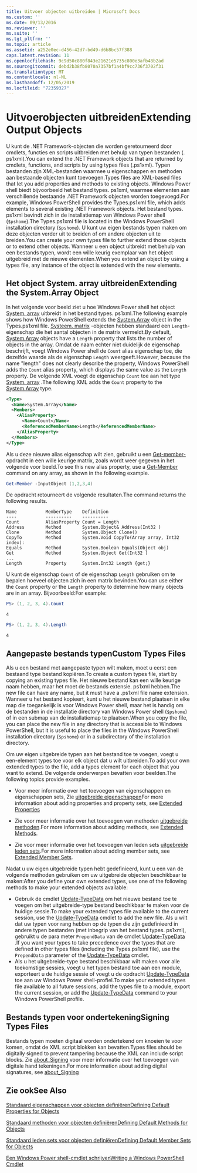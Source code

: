 ```yaml
---
title: Uitvoer objecten uitbreiden | Microsoft Docs
ms.custom: ''
ms.date: 09/13/2016
ms.reviewer: ''
ms.suite: ''
ms.tgt_pltfrm: ''
ms.topic: article
ms.assetid: a252e0ec-d456-42d7-bd49-d6b8bc57f388
caps.latest.revision: 11
ms.openlocfilehash: 9c9d50c880f843e21621e5735c800e3afb48b2ad
ms.sourcegitcommit: debd2b38fb8070a7357bf1a4bf9cc736f3702f31
ms.translationtype: MT
ms.contentlocale: nl-NL
ms.lasthandoff: 12/05/2019
ms.locfileid: "72359327"
---
```

# <a name="extending-output-objects"></a><span data-ttu-id="4b5ca-102">Uitvoerobjecten uitbreiden</span><span class="sxs-lookup"><span data-stu-id="4b5ca-102">Extending Output Objects</span></span>

<span data-ttu-id="4b5ca-103">U kunt de .NET Framework-objecten die worden geretourneerd door cmdlets, functies en scripts uitbreiden met behulp van typen bestanden (. ps1xml).</span><span class="sxs-lookup"><span data-stu-id="4b5ca-103">You can extend the .NET Framework objects that are returned by cmdlets, functions, and scripts by using types files (.ps1xml).</span></span> <span data-ttu-id="4b5ca-104">Typen bestanden zijn XML-bestanden waarmee u eigenschappen en methoden aan bestaande objecten kunt toevoegen.</span><span class="sxs-lookup"><span data-stu-id="4b5ca-104">Types files are XML-based files that let you add properties and methods to existing objects.</span></span> <span data-ttu-id="4b5ca-105">Windows Power shell biedt bijvoorbeeld het bestand types. ps1xml, waarmee elementen aan verschillende bestaande .NET Framework objecten worden toegevoegd.</span><span class="sxs-lookup"><span data-stu-id="4b5ca-105">For example, Windows PowerShell provides the Types.ps1xml file, which adds elements to several existing .NET Framework objects.</span></span> <span data-ttu-id="4b5ca-106">Het bestand types. ps1xml bevindt zich in de installatiemap van Windows Power shell (`$pshome`).</span><span class="sxs-lookup"><span data-stu-id="4b5ca-106">The Types.ps1xml file is located in the Windows PowerShell installation directory (`$pshome`).</span></span> <span data-ttu-id="4b5ca-107">U kunt uw eigen bestands typen maken om deze objecten verder uit te breiden of om andere objecten uit te breiden.</span><span class="sxs-lookup"><span data-stu-id="4b5ca-107">You can create your own types file to further extend those objects or to extend other objects.</span></span> <span data-ttu-id="4b5ca-108">Wanneer u een object uitbreidt met behulp van een bestands typen, wordt een wille keurig exemplaar van het object uitgebreid met de nieuwe elementen.</span><span class="sxs-lookup"><span data-stu-id="4b5ca-108">When you extend an object by using a types file, any instance of the object is extended with the new elements.</span></span>

## <a name="extending-the-systemarray-object"></a><span data-ttu-id="4b5ca-109">Het object System. array uitbreiden</span><span class="sxs-lookup"><span data-stu-id="4b5ca-109">Extending the System.Array Object</span></span>

<span data-ttu-id="4b5ca-110">In het volgende voor beeld ziet u hoe Windows Power shell het object [System. array](/dotnet/api/System.Array) uitbreidt in het bestand types. ps1xml.</span><span class="sxs-lookup"><span data-stu-id="4b5ca-110">The following example shows how Windows PowerShell extends the [System.Array](/dotnet/api/System.Array) object in the Types.ps1xml file.</span></span> <span data-ttu-id="4b5ca-111">[Systeem. matrix](/dotnet/api/System.Array) -objecten hebben standaard een `Length`-eigenschap die het aantal objecten in de matrix vermeldt.</span><span class="sxs-lookup"><span data-stu-id="4b5ca-111">By default, [System.Array](/dotnet/api/System.Array) objects have a `Length` property that lists the number of objects in the array.</span></span> <span data-ttu-id="4b5ca-112">Omdat de naam echter niet duidelijk de eigenschap beschrijft, voegt Windows Power shell de `Count` alias eigenschap toe, die dezelfde waarde als de eigenschap `Length` weergeeft.</span><span class="sxs-lookup"><span data-stu-id="4b5ca-112">However, because the name "length" does not clearly describe the property, Windows PowerShell adds the `Count` alias property, which displays the same value as the `Length` property.</span></span> <span data-ttu-id="4b5ca-113">De volgende XML voegt de eigenschap `Count` toe aan het type [System. array](/dotnet/api/System.Array) .</span><span class="sxs-lookup"><span data-stu-id="4b5ca-113">The following XML adds the `Count` property to the [System.Array](/dotnet/api/System.Array) type.</span></span>

```xml
<Type>
  <Name>System.Array</Name>
  <Members>
    <AliasProperty>
      <Name>Count</Name>
      <ReferencedMemberName>Length</ReferencedMemberName>
    </AliasProperty>
  </Members>
</Type>

```

<span data-ttu-id="4b5ca-114">Als u deze nieuwe alias eigenschap wilt zien, gebruikt u een [Get-member-](/powershell/module/Microsoft.PowerShell.Utility/Get-Member) opdracht in een wille keurige matrix, zoals wordt weer gegeven in het volgende voor beeld.</span><span class="sxs-lookup"><span data-stu-id="4b5ca-114">To see this new alias property, use a [Get-Member](/powershell/module/Microsoft.PowerShell.Utility/Get-Member) command on any array, as shown in the following example.</span></span>

```powershell
Get-Member -InputObject (1,2,3,4)
```

<span data-ttu-id="4b5ca-115">De opdracht retourneert de volgende resultaten.</span><span class="sxs-lookup"><span data-stu-id="4b5ca-115">The command returns the following results.</span></span>
```output
Name           MemberType    Definition
----           ----------    ----------
Count          AliasProperty Count = Length
Address        Method        System.Object& Address(Int32 )
Clone          Method        System.Object Clone()
CopyTo         Method        System.Void CopyTo(Array array, Int32 index):
Equals         Method        System.Boolean Equals(Object obj)
Get            Method        System.Object Get(Int32 )
...
Length         Property      System.Int32 Length {get;}
```
<span data-ttu-id="4b5ca-116">U kunt de eigenschap `Count` of de eigenschap `Length` gebruiken om te bepalen hoeveel objecten zich in een matrix bevinden.</span><span class="sxs-lookup"><span data-stu-id="4b5ca-116">You can use either the `Count` property or the `Length` property to determine how many objects are in an array.</span></span> <span data-ttu-id="4b5ca-117">Bijvoorbeeld:</span><span class="sxs-lookup"><span data-stu-id="4b5ca-117">For example:</span></span>

```powershell
PS> (1, 2, 3, 4).Count
```

```output
4
```

```powershell
PS> (1, 2, 3, 4).Length
```

```output
4
```

## <a name="custom-types-files"></a><span data-ttu-id="4b5ca-118">Aangepaste bestands typen</span><span class="sxs-lookup"><span data-stu-id="4b5ca-118">Custom Types Files</span></span>

<span data-ttu-id="4b5ca-119">Als u een bestand met aangepaste typen wilt maken, moet u eerst een bestaand type bestand kopiëren.</span><span class="sxs-lookup"><span data-stu-id="4b5ca-119">To create a custom types file, start by copying an existing types file.</span></span> <span data-ttu-id="4b5ca-120">Het nieuwe bestand kan een wille keurige naam hebben, maar het moet de bestands extensie. ps1xml hebben.</span><span class="sxs-lookup"><span data-stu-id="4b5ca-120">The new file can have any name, but it must have a .ps1xml file name extension.</span></span> <span data-ttu-id="4b5ca-121">Wanneer u het bestand kopieert, kunt u het nieuwe bestand plaatsen in elke map die toegankelijk is voor Windows Power shell, maar het is handig om de bestanden in de installatie directory van Windows Power shell (`$pshome`) of in een submap van de installatiemap te plaatsen.</span><span class="sxs-lookup"><span data-stu-id="4b5ca-121">When you copy the file, you can place the new file in any directory that is accessible to Windows PowerShell, but it is useful to place the files in the Windows PowerShell installation directory (`$pshome`) or in a subdirectory of the installation directory.</span></span>

<span data-ttu-id="4b5ca-122">Om uw eigen uitgebreide typen aan het bestand toe te voegen, voegt u een-element types toe voor elk object dat u wilt uitbreiden.</span><span class="sxs-lookup"><span data-stu-id="4b5ca-122">To add your own extended types to the file, add a types element for each object that you want to extend.</span></span> <span data-ttu-id="4b5ca-123">De volgende onderwerpen bevatten voor beelden.</span><span class="sxs-lookup"><span data-stu-id="4b5ca-123">The following topics provide examples.</span></span>

- <span data-ttu-id="4b5ca-124">Voor meer informatie over het toevoegen van eigenschappen en eigenschappen sets, Zie [uitgebreide eigenschappen](./extending-properties-for-objects.md)</span><span class="sxs-lookup"><span data-stu-id="4b5ca-124">For more information about adding properties and property sets, see [Extended Properties](./extending-properties-for-objects.md)</span></span>

- <span data-ttu-id="4b5ca-125">Zie voor meer informatie over het toevoegen van methoden [uitgebreide methoden](./defining-default-methods-for-objects.md).</span><span class="sxs-lookup"><span data-stu-id="4b5ca-125">For more information about adding methods, see [Extended Methods](./defining-default-methods-for-objects.md).</span></span>

- <span data-ttu-id="4b5ca-126">Zie voor meer informatie over het toevoegen van leden sets [uitgebreide leden sets](./defining-default-member-sets-for-objects.md).</span><span class="sxs-lookup"><span data-stu-id="4b5ca-126">For more information about adding member sets, see [Extended Member Sets](./defining-default-member-sets-for-objects.md).</span></span>

<span data-ttu-id="4b5ca-127">Nadat u uw eigen uitgebreide typen hebt gedefinieerd, kunt u een van de volgende methoden gebruiken om uw uitgebreide objecten beschikbaar te maken:</span><span class="sxs-lookup"><span data-stu-id="4b5ca-127">After you define your own extended types, use one of the following methods to make your extended objects available:</span></span>

- <span data-ttu-id="4b5ca-128">Gebruik de cmdlet [Update-TypeData](/powershell/module/Microsoft.PowerShell.Utility/Update-TypeData) om het nieuwe bestand toe te voegen om het uitgebreide-type bestand beschikbaar te maken voor de huidige sessie.</span><span class="sxs-lookup"><span data-stu-id="4b5ca-128">To make your extended types file available to the current session, use the [Update-TypeData](/powershell/module/Microsoft.PowerShell.Utility/Update-TypeData) cmdlet to add the new file.</span></span> <span data-ttu-id="4b5ca-129">Als u wilt dat uw typen voor rang hebben op de typen die zijn gedefinieerd in andere typen bestanden (met inbegrip van het bestand types. ps1xml), gebruikt u de para meter `PrependData` van de cmdlet [Update-TypeData](/powershell/module/Microsoft.PowerShell.Utility/Update-TypeData) .</span><span class="sxs-lookup"><span data-stu-id="4b5ca-129">If you want your types to take precedence over the types that are defined in other types files (including the Types.ps1xml file), use the `PrependData` parameter of the [Update-TypeData](/powershell/module/Microsoft.PowerShell.Utility/Update-TypeData) cmdlet.</span></span>
- <span data-ttu-id="4b5ca-130">Als u het uitgebreide-type bestand beschikbaar wilt maken voor alle toekomstige sessies, voegt u het typen bestand toe aan een module, exporteert u de huidige sessie of voegt u de opdracht [Update-TypeData](/powershell/module/Microsoft.PowerShell.Utility/Update-TypeData) toe aan uw Windows Power shell-profiel.</span><span class="sxs-lookup"><span data-stu-id="4b5ca-130">To make your extended types file available to all future sessions, add the types file to a module, export the current session, or add the [Update-TypeData](/powershell/module/Microsoft.PowerShell.Utility/Update-TypeData) command to your Windows PowerShell profile.</span></span>

## <a name="signing-types-files"></a><span data-ttu-id="4b5ca-131">Bestands typen voor ondertekening</span><span class="sxs-lookup"><span data-stu-id="4b5ca-131">Signing Types Files</span></span>

<span data-ttu-id="4b5ca-132">Bestands typen moeten digitaal worden ondertekend om knoeien te voor komen, omdat de XML script blokken kan bevatten.</span><span class="sxs-lookup"><span data-stu-id="4b5ca-132">Types files should be digitally signed to prevent tampering because the XML can include script blocks.</span></span> <span data-ttu-id="4b5ca-133">Zie [about_Signing](/powershell/module/microsoft.powershell.core/about/about_signing) voor meer informatie over het toevoegen van digitale hand tekeningen.</span><span class="sxs-lookup"><span data-stu-id="4b5ca-133">For more information about adding digital signatures, see [about_Signing](/powershell/module/microsoft.powershell.core/about/about_signing)</span></span>

## <a name="see-also"></a><span data-ttu-id="4b5ca-134">Zie ook</span><span class="sxs-lookup"><span data-stu-id="4b5ca-134">See Also</span></span>

[<span data-ttu-id="4b5ca-135">Standaard eigenschappen voor objecten definiëren</span><span class="sxs-lookup"><span data-stu-id="4b5ca-135">Defining Default Properties for Objects</span></span>](./extending-properties-for-objects.md)

[<span data-ttu-id="4b5ca-136">Standaard methoden voor objecten definiëren</span><span class="sxs-lookup"><span data-stu-id="4b5ca-136">Defining Default Methods for Objects</span></span>](./defining-default-methods-for-objects.md)

[<span data-ttu-id="4b5ca-137">Standaard leden sets voor objecten definiëren</span><span class="sxs-lookup"><span data-stu-id="4b5ca-137">Defining Default Member Sets for Objects</span></span>](./defining-default-member-sets-for-objects.md)

[<span data-ttu-id="4b5ca-138">Een Windows Power shell-cmdlet schrijven</span><span class="sxs-lookup"><span data-stu-id="4b5ca-138">Writing a Windows PowerShell Cmdlet</span></span>](./writing-a-windows-powershell-cmdlet.md)
